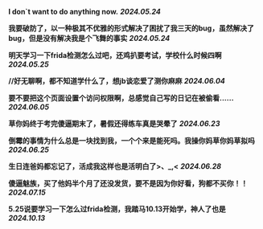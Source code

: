 **I don`t want to do anything now.** ***2024.05.24***

**我要破防了，以一种极其不优雅的形式解决了困扰了我三天的bug，虽然解决了bug，但是没有解决我是个飞舞的事实** ***2024.05.24***

**明天学习一下frida检测怎么过吧，还鸡扒要考试，学校什么时候四啊** ***2024.05.25***

**//好无聊啊，都不知道学什么了，想jb谈恋爱了测你麻麻** ***2024.06.04***

**要不要把这个页面设置个访问权限啊，总感觉自己写的日记在被偷看......** ***2024.06.05***

**草你妈终于考完傻逼期末了，暑假还得练车真是哭晕了** ***2024.06.23***

**倒霉的事情为什么总是一块找到我，一个个来是能死吗。我操你妈草你妈草拟吗** ***2024.06.25***

**生日连爸妈都忘记了，活成我这样也是活明白了>、_,<** ***2024.06.28***

**傻逼魅族，买了他妈半个月了还没发货，要不是因为你好看，狗都不买你！！** ***2024.07.15***

**5.25说要学习一下怎么过frida检测，我踏马10.13开始学，神人了也是** ***2024.10.13***
